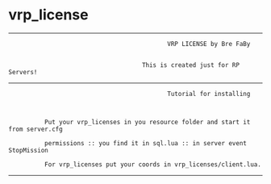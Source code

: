 # vrp_license

--------------------------------------------------------------------------------------------

                                                VRP LICENSE by Bre FaBy
                                
                                
                                         This is created just for RP Servers!
        

--------------------------------------------------------------------------------------------


                                                Tutorial for installing
                                                
                                                
                                                
              Put your vrp_licenses in you resource folder and start it from server.cfg
                      
              permissions :: you find it in sql.lua :: in server event StopMission
              
              For vrp_licenses put your coords in vrp_licenses/client.lua.

--------------------------------------------------------------------------------------------


                                                

